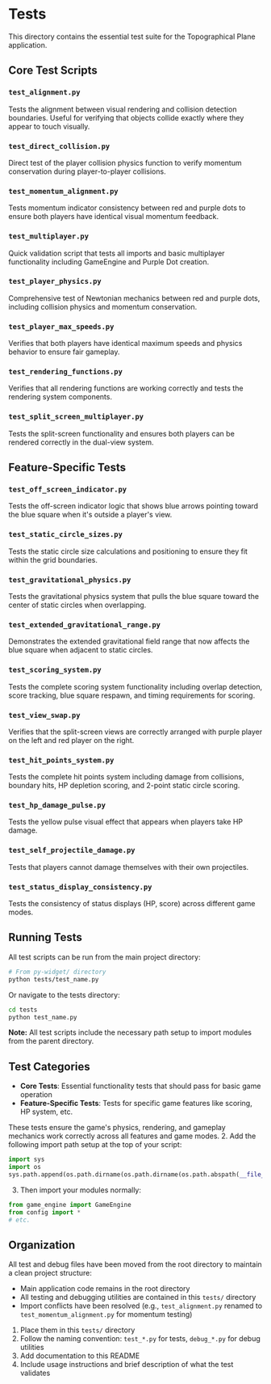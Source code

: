 # Tests

This directory contains the essential test suite for the Topographical Plane application.

## Core Test Scripts

### `test_alignment.py`
Tests the alignment between visual rendering and collision detection boundaries. Useful for verifying that objects collide exactly where they appear to touch visually.

### `test_direct_collision.py`
Direct test of the player collision physics function to verify momentum conservation during player-to-player collisions.

### `test_momentum_alignment.py`
Tests momentum indicator consistency between red and purple dots to ensure both players have identical visual momentum feedback.

### `test_multiplayer.py`
Quick validation script that tests all imports and basic multiplayer functionality including GameEngine and Purple Dot creation.

### `test_player_physics.py`
Comprehensive test of Newtonian mechanics between red and purple dots, including collision physics and momentum conservation.

### `test_player_max_speeds.py`
Verifies that both players have identical maximum speeds and physics behavior to ensure fair gameplay.

### `test_rendering_functions.py`
Verifies that all rendering functions are working correctly and tests the rendering system components.

### `test_split_screen_multiplayer.py`
Tests the split-screen functionality and ensures both players can be rendered correctly in the dual-view system.

## Feature-Specific Tests

### `test_off_screen_indicator.py`
Tests the off-screen indicator logic that shows blue arrows pointing toward the blue square when it's outside a player's view.

### `test_static_circle_sizes.py`
Tests the static circle size calculations and positioning to ensure they fit within the grid boundaries.

### `test_gravitational_physics.py`
Tests the gravitational physics system that pulls the blue square toward the center of static circles when overlapping.

### `test_extended_gravitational_range.py`
Demonstrates the extended gravitational field range that now affects the blue square when adjacent to static circles.

### `test_scoring_system.py`
Tests the complete scoring system functionality including overlap detection, score tracking, blue square respawn, and timing requirements for scoring.

### `test_view_swap.py`
Verifies that the split-screen views are correctly arranged with purple player on the left and red player on the right.

### `test_hit_points_system.py`
Tests the complete hit points system including damage from collisions, boundary hits, HP depletion scoring, and 2-point static circle scoring.

### `test_hp_damage_pulse.py`
Tests the yellow pulse visual effect that appears when players take HP damage.

### `test_self_projectile_damage.py`
Tests that players cannot damage themselves with their own projectiles.

### `test_status_display_consistency.py`
Tests the consistency of status displays (HP, score) across different game modes.

## Running Tests

All test scripts can be run from the main project directory:

```bash
# From py-widget/ directory
python tests/test_name.py
```

Or navigate to the tests directory:

```bash
cd tests
python test_name.py
```

**Note:** All test scripts include the necessary path setup to import modules from the parent directory.

## Test Categories

- **Core Tests**: Essential functionality tests that should pass for basic game operation
- **Feature-Specific Tests**: Tests for specific game features like scoring, HP system, etc.

These tests ensure the game's physics, rendering, and gameplay mechanics work correctly across all features and game modes.
2. Add the following import path setup at the top of your script:

```python
import sys
import os
sys.path.append(os.path.dirname(os.path.dirname(os.path.abspath(__file__))))
```

3. Then import your modules normally:

```python
from game_engine import GameEngine
from config import *
# etc.
```

## Organization

All test and debug files have been moved from the root directory to maintain a clean project structure:
- Main application code remains in the root directory
- All testing and debugging utilities are contained in this `tests/` directory
- Import conflicts have been resolved (e.g., `test_alignment.py` renamed to `test_momentum_alignment.py` for momentum testing)

1. Place them in this `tests/` directory
2. Follow the naming convention: `test_*.py` for tests, `debug_*.py` for debug utilities
3. Add documentation to this README
4. Include usage instructions and brief description of what the test validates

